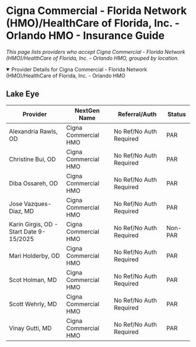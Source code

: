 # Cigna Commercial - Florida Network (HMO)/HealthCare of Florida, Inc. - Orlando HMO - Insurance Guide

*This page lists providers who accept Cigna Commercial - Florida Network (HMO)/HealthCare of Florida, Inc. - Orlando HMO, grouped by location.*

<details open><summary>Provider Details for Cigna Commercial - Florida Network (HMO)/HealthCare of Florida, Inc. - Orlando HMO</summary>

## Lake Eye 

| Provider | NextGen Name | Referral/Auth | Status |
|----------|-------------|--------------|--------|
| Alexandria Rawls, OD | Cigna Commercial HMO | No Ref/No Auth Required | PAR |
| Christine Bui, OD | Cigna Commercial HMO | No Ref/No Auth Required | PAR |
| Diba Ossareh, OD | Cigna Commercial HMO | No Ref/No Auth Required | PAR |
| Jose Vazques-Diaz, MD | Cigna Commercial HMO | No Ref/No Auth Required | PAR |
| Karin Girgis, OD - Start Date 9-15/2025 | Cigna Commercial HMO | No Ref/No Auth Required | Non-PAR |
| Mari Holderby, OD | Cigna Commercial HMO | No Ref/No Auth Required | PAR |
| Scot Holman, MD | Cigna Commercial HMO | No Ref/No Auth Required | PAR |
| Scott Wehrly, MD | Cigna Commercial HMO | No Ref/No Auth Required | PAR |
| Vinay Gutti, MD | Cigna Commercial HMO | No Ref/No Auth Required | PAR |

</details>


